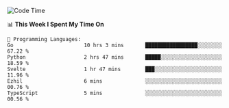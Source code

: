 <!--START_SECTION:waka-->
![Code Time](http://img.shields.io/badge/Code%20Time-957%20hrs%2025%20mins-blue)

📊 **This Week I Spent My Time On** 

```text
💬 Programming Languages: 
Go                       10 hrs 3 mins       █████████████████░░░░░░░░   67.22 % 
Python                   2 hrs 47 mins       █████░░░░░░░░░░░░░░░░░░░░   18.59 % 
Svelte                   1 hr 47 mins        ███░░░░░░░░░░░░░░░░░░░░░░   11.96 % 
Ezhil                    6 mins              ░░░░░░░░░░░░░░░░░░░░░░░░░   00.76 % 
TypeScript               5 mins              ░░░░░░░░░░░░░░░░░░░░░░░░░   00.56 % 
```


<!--END_SECTION:waka-->